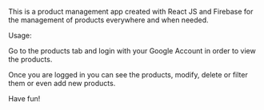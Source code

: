 ﻿This is a product management app created with React JS and Firebase for the management of products everywhere and when needed. 

Usage:

Go to the products tab and login with your Google Account in order to view the products.

Once you are logged in you can see the products, modify, delete or filter them or even add new products. 
      
Have fun!
